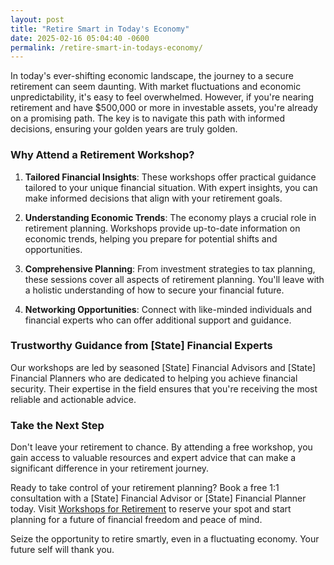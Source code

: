 ```yaml
---
layout: post
title: "Retire Smart in Today's Economy"
date: 2025-02-16 05:04:40 -0600
permalink: /retire-smart-in-todays-economy/
---
```



In today's ever-shifting economic landscape, the journey to a secure retirement can seem daunting. With market fluctuations and economic unpredictability, it's easy to feel overwhelmed. However, if you're nearing retirement and have $500,000 or more in investable assets, you're already on a promising path. The key is to navigate this path with informed decisions, ensuring your golden years are truly golden.

### Why Attend a Retirement Workshop?

1. **Tailored Financial Insights**: These workshops offer practical guidance tailored to your unique financial situation. With expert insights, you can make informed decisions that align with your retirement goals.

2. **Understanding Economic Trends**: The economy plays a crucial role in retirement planning. Workshops provide up-to-date information on economic trends, helping you prepare for potential shifts and opportunities.

3. **Comprehensive Planning**: From investment strategies to tax planning, these sessions cover all aspects of retirement planning. You'll leave with a holistic understanding of how to secure your financial future.

4. **Networking Opportunities**: Connect with like-minded individuals and financial experts who can offer additional support and guidance.

### Trustworthy Guidance from [State] Financial Experts

Our workshops are led by seasoned [State] Financial Advisors and [State] Financial Planners who are dedicated to helping you achieve financial security. Their expertise in the field ensures that you're receiving the most reliable and actionable advice.

### Take the Next Step

Don't leave your retirement to chance. By attending a free workshop, you gain access to valuable resources and expert advice that can make a significant difference in your retirement journey.

Ready to take control of your retirement planning? Book a free 1:1 consultation with a [State] Financial Advisor or [State] Financial Planner today. Visit [Workshops for Retirement](https://workshopsforretirement.com) to reserve your spot and start planning for a future of financial freedom and peace of mind.

Seize the opportunity to retire smartly, even in a fluctuating economy. Your future self will thank you.